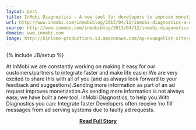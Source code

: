 ```yaml
---
layout: post
title: InMobi Diagnostics – A new tool for developers to improve monetization
url: http://www.inmobi.com/inmobiblog/2013/04/12/inmobi-diagnostics-a-new-tool-for-developers-to-improve-monetization/
source: http://www.inmobi.com/inmobiblog/2013/04/12/inmobi-diagnostics-a-new-tool-for-developers-to-improve-monetization/
domain: www.inmobi.com
image: http://kinlane-productions.s3.amazonaws.com/ap-evangelist-site/curated/screenshots/7424_www_inmobi_com.png
---
```

{% include JB/setup %}<p>At InMobi we are constantly working on making it easy for our customers/partners to integrate faster and make life easier.We are very excited to share this with all of you (and as always look forward to your feedback and suggestions).Sending more information as part of an ad request improves monetization.As sending more information is not always easy, we have built a new tool, InMobi Diagnostics, to help you.With Diagnostics you can: Integrate faster Developers often receive ‘no fill’ messages from ad serving systems due to faulty ad requests.</p>
<center><p><a href="http://www.inmobi.com/inmobiblog/2013/04/12/inmobi-diagnostics-a-new-tool-for-developers-to-improve-monetization/" style='padding:25px; font-sze:18px; font-weight: bold;'>Read Full Story</a></p></center>
